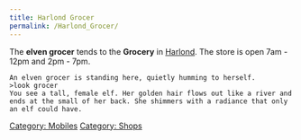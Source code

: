 ```yaml
---
title: Harlond Grocer
permalink: /Harlond_Grocer/
---
```


The **elven grocer** tends to the **Grocery** in
[Harlond](Harlond "wikilink"). The store is open 7am - 12pm and 2pm -
7pm.

`An elven grocer is standing here, quietly humming to herself.`
`>look grocer`
`You see a tall, female elf. Her golden hair flows out like a river and`
`ends at the small of her back. She shimmers with a radiance that only`
`an elf could have.`

[Category: Mobiles](Category:_Mobiles "wikilink") [Category:
Shops](Category:_Shops "wikilink")